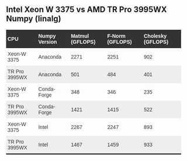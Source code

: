 ## Intel Xeon W 3375 vs AMD TR Pro 3995WX  Numpy (linalg)


<style>
  table.blogtable {
    width: 95%;
    font-size: 14px;
    font-family: Helvetica, Arial, sans-serif;
    border-collapse: collapse;
    table-layout: fixed;
    margin: 4px 0 ;
    border-bottom: 2px solid #333;
  }

  h3.tableheading {
    margin-bottom: 20px;
  }

  table.blogtable thead th {
    background: #333;
    color: #fff;
  }

  table.blogtable th,td {
    padding: 8px 4px;
  }

  table.blogtable thead th {
    text-align: left;
  }

  table.blogtable tbody th {
    text-align: left;
  }

  table.blogtable tbody tr {
    color: #333;
  }
  table.blogtable tbody tr:hover {
    color: #960;
  }

  table.blogtable tbody tr:nth-child( even ) {
    background: #eee;
  }

  table.blogtable tbody col:nth-child(1) {
    white-space: nowrap;
  }
  </style>

<table class="blogtable">
<thead>
<tr><th>CPU</th><th>Numpy Version</th><th>Matmul (GFLOPS) </th><th>F-Norm (GFLOPS)</th><th>Cholesky (GFLOPS)</th></tr>
</thead>
<tbody>
<tr><td>Xeon-W 3375  </td><td> Anaconda    </td><td> 2271 </td><td> 2251 </td><td> 902 </td></tr>
<tr><td>TR Pro 3995WX</td><td> Anaconda    </td><td>  501 </td><td>  484 </td><td> 401 </td></tr>

<tr><td>Xeon-W 3375  </td><td> Conda-Forge </td><td>  348 </td><td>  346 </td><td> 235 </td></tr>
<tr><td>TR Pro 3995WX</td><td> Conda-Forge </td><td> 1421 </td><td> 1415 </td><td> 522 </td></tr>

<tr><td>Xeon-W 3375  </td><td> Intel       </td><td> 2267 </td><td> 2247 </td><td> 893 </td></tr>
<tr><td>TR Pro 3995WX</td><td> Intel       </td><td> 1467 </td><td> 1459 </td><td> 933 </td></tr>

</tbody>
</table>

